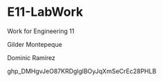 # E11-LabWork
Work for Engineering 11

Gilder Montepeque

Dominic Ramirez

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
